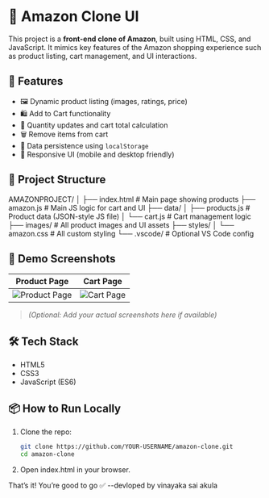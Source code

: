 # 🛒 Amazon Clone UI

This project is a **front-end clone of Amazon**, built using HTML, CSS, and JavaScript. It mimics key features of the Amazon shopping experience such as product listing, cart management, and UI interactions.

## 🚀 Features

- 🖼️ Dynamic product listing (images, ratings, price)
- 🛍️ Add to Cart functionality
- 🧮 Quantity updates and cart total calculation
- 🗑️ Remove items from cart
- 💾 Data persistence using `localStorage`
- 📱 Responsive UI (mobile and desktop friendly)

## 📂 Project Structure

AMAZONPROJECT/
│
├── index.html # Main page showing products
├── amazon.js # Main JS logic for cart and UI
├── data/
│ ├── products.js # Product data (JSON-style JS file)
│ └── cart.js # Cart management logic
├── images/ # All product images and UI assets
├── styles/
│ └── amazon.css # All custom styling
└── .vscode/ # Optional VS Code config
## 📸 Demo Screenshots

| Product Page | Cart Page |
|--------------|-----------|
| ![Product Page](images/demo-product.png) | ![Cart Page](images/demo-cart.png) |

> *(Optional: Add your actual screenshots here if available)*

## 🛠️ Tech Stack

- HTML5
- CSS3
- JavaScript (ES6)

## 📦 How to Run Locally

1. Clone the repo:
   ```bash
   git clone https://github.com/YOUR-USERNAME/amazon-clone.git
   cd amazon-clone
2. Open index.html in your browser.

That’s it! You’re good to go ✅
--devloped by 
vinayaka sai akula
